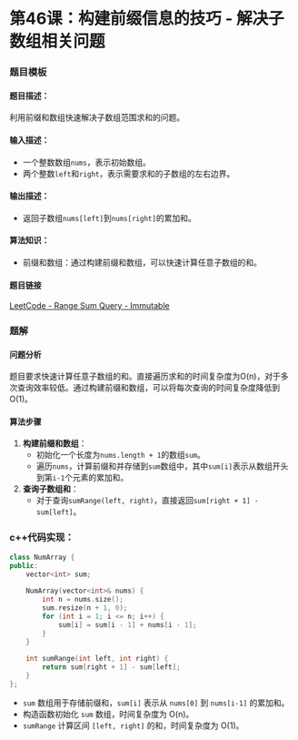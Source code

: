 # 第46课：构建前缀信息的技巧 - 解决子数组相关问题

### 题目模板

#### **题目描述：**

利用前缀和数组快速解决子数组范围求和的问题。

#### **输入描述：**

- 一个整数数组`nums`，表示初始数组。
- 两个整数`left`和`right`，表示需要求和的子数组的左右边界。

#### **输出描述：**

- 返回子数组`nums[left]`到`nums[right]`的累加和。

#### **算法知识：**

- 前缀和数组：通过构建前缀和数组，可以快速计算任意子数组的和。

#### **题目链接**

[LeetCode - Range Sum Query - Immutable](https://leetcode.cn/problems/range-sum-query-immutable/)

### 题解

#### **问题分析**

题目要求快速计算任意子数组的和。直接遍历求和的时间复杂度为O(n)，对于多次查询效率较低。通过构建前缀和数组，可以将每次查询的时间复杂度降低到O(1)。

#### **算法步骤**

1. **构建前缀和数组**：
   - 初始化一个长度为`nums.length + 1`的数组`sum`。
   - 遍历`nums`，计算前缀和并存储到`sum`数组中，其中`sum[i]`表示从数组开头到第`i-1`个元素的累加和。
2. **查询子数组和**：
   - 对于查询`sumRange(left, right)`，直接返回`sum[right + 1] - sum[left]`。

### c++代码实现：

```c++
class NumArray {
public:
    vector<int> sum;
    
    NumArray(vector<int>& nums) {
        int n = nums.size();
        sum.resize(n + 1, 0);
        for (int i = 1; i <= n; i++) {
            sum[i] = sum[i - 1] + nums[i - 1];
        }
    }
    
    int sumRange(int left, int right) {
        return sum[right + 1] - sum[left];
    }
};
```

- `sum` 数组用于存储前缀和，`sum[i]` 表示从 `nums[0]` 到 `nums[i-1]` 的累加和。
- 构造函数初始化 `sum` 数组，时间复杂度为 O(n)。
- `sumRange` 计算区间 `[left, right]` 的和，时间复杂度为 O(1)。